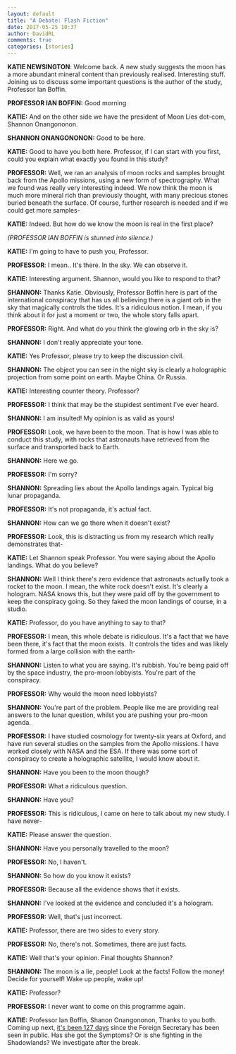 ```yaml
---  
layout: default  
title: "A Debate: Flash Fiction"
date: 2017-05-25 10:37  
author: DavidRL  
comments: true  
categories: [stories]  
---  
```

**KATIE NEWSINGTON**: Welcome back. A new study suggests the moon has a more abundant mineral content than previously realised. Interesting stuff. Joining us to discuss some important questions is the author of the study, Professor Ian Boffin.  

**PROFESSOR IAN BOFFIN:** Good morning  

**KATIE:** And on the other side we have the president of Moon Lies dot-com, Shannon Onangononon.  

**SHANNON ONANGONONON:** Good to be here.  

**KATIE:** Good to have you both here. Professor, if I can start with you first, could you explain what exactly you found in this study?  

<!--more-->  

**PROFESSOR:** Well, we ran an analysis of moon rocks and samples brought back from the Apollo missions, using a new form of spectrography. What we found was really very interesting indeed. We now think the moon is much more mineral rich than previously thought, with many precious stones buried beneath the surface. Of course, further research is needed and if we could get more samples-  

**KATIE:** Indeed. But how do we know the moon is real in the first place?  

*(PROFESSOR IAN BOFFIN is stunned into silence.)*  

**KATIE:** I'm going to have to push you, Professor.  

**PROFESSOR**: I mean.. It's there. In the sky. We can observe it.  

**KATIE:** Interesting argument. Shannon, would you like to respond to that?  

**SHANNON:** Thanks Katie. Obviously, Professor Boffin here is part of the international conspiracy that has us all believing there is a giant orb in the sky that magically controls the tides. It's a ridiculous notion. I mean, if you think about it for just a moment or two, the whole story falls apart.  

**PROFESSOR:** Right. And what do you think the glowing orb in the sky is?  

**SHANNON:** I don't really appreciate your tone.  

**KATIE:** Yes Professor, please try to keep the discussion civil.  

**SHANNON:** The object you can see in the night sky is clearly a holographic projection from some point on earth. Maybe China. Or Russia.  

**KATIE:** Interesting counter theory. Professor?  

**PROFESSOR:** I think that may be the stupidest sentiment I've ever heard.  

**SHANNON:** I am insulted! My opinion is as valid as yours!  

**PROFESSOR:** Look, we have been to the moon. That is how I was able to conduct this study, with rocks that astronauts have retrieved from the surface and transported back to Earth.  

**SHANNON:** Here we go.  

**PROFESSOR:** I'm sorry?  

**SHANNON:** Spreading lies about the Apollo landings again. Typical big lunar propaganda.  

**PROFESSOR:** It's not propaganda, it's actual fact.  

**SHANNON:** How can we go there when it doesn't exist?  

**PROFESSOR:** Look, this is distracting us from my research which really demonstrates that-  

**KATIE:** Let Shannon speak Professor. You were saying about the Apollo landings. What do you believe?  

**SHANNON:** Well I think there's zero evidence that astronauts actually took a rocket to the moon. I mean, the white rock doesn't exist. It's clearly a hologram. NASA knows this, but they were paid off by the government to keep the conspiracy going. So they faked the moon landings of course, in a studio.  

**KATIE:** Professor, do you have anything to say to that?  

**PROFESSOR:** I mean, this whole debate is ridiculous. It's a fact that we have been there, it's fact that the moon exists.  It controls the tides and was likely formed from a large collision with the earth-  

**SHANNON:** Listen to what you are saying. It's rubbish. You're being paid off by the space industry, the pro-moon lobbyists. You're part of the conspiracy.  

**PROFESSOR:** Why would the moon need lobbyists?  

**SHANNON:** You're part of the problem. People like me are providing real answers to the lunar question, whilst you are pushing your pro-moon agenda.  

**PROFESSOR:** I have studied cosmology for twenty-six years at Oxford, and have run several studies on the samples from the Apollo missions. I have worked closely with NASA and the ESA. If there was some sort of conspiracy to create a holographic satellite, I would know about it.  

**SHANNON:** Have you been to the moon though?  

**PROFESSOR:** What a ridiculous question.  

**SHANNON:** Have you?  

**PROFESSOR:** This is ridiculous, I came on here to talk about my new study. I have never-  

**KATIE:** Please answer the question.  

**SHANNON:** Have you personally travelled to the moon?  

**PROFESSOR:** No, I haven't.  

**SHANNON:** So how do you know it exists?  

**PROFESSOR:** Because all the evidence shows that it exists.  

**SHANNON:** I've looked at the evidence and concluded it's a hologram.  

**PROFESSOR:** Well, that's just incorrect.  

**KATIE:** Professor, there are two sides to every story.  

**PROFESSOR:** No, there's not. Sometimes, there are just facts.  

**KATIE:** Well that's your opinion. Final thoughts Shannon?  

**SHANNON:** The moon is a lie, people! Look at the facts! Follow the money! Decide for yourself! Wake up people, wake up!  

**KATIE:** Professor?  

**PROFESSOR:** I never want to come on this programme again.  

**KATIE:** Professor Ian Boffin, Shanon Onangononon, Thanks to you both. Coming up next, <a href="/a-press-conference/">it's been 127 days</a> since the Foreign Secretary has been seen in public. Has she got the Symptoms? Or is she fighting in the Shadowlands? We investigate after the break.  
